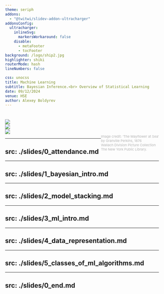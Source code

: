 ```yaml
---
theme: seriph
addons:
  - "@twitwi/slidev-addon-ultracharger"
addonsConfig:
  ultracharger:
    inlineSvg:
      markersWorkaround: false
    disable:
      - metaFooter
      - tocFooter
background: /logo/ship2.jpg
highlighter: shiki
routerMode: hash
lineNumbers: false

css: unocss
title: Machine Learning
subtitle: Bayesian Inference.<br> Overview of Statistical Learning
date: 09/12/2024
venue: HSE
author: Alexey Boldyrev
---
```


# <span style="font-size:28.0pt" v-html="$slidev.configs.title?.replaceAll(' ', '<br/>')"></span>
# <span style="font-size:32.0pt" v-html="$slidev.configs.subtitle?.replaceAll(' ', '<br/>')"></span>
# <span style="font-size:18.0pt" v-html="$slidev.configs.author?.replaceAll(' ', '<br/>')"></span>

<span style="font-size:18.0pt" v-html="$slidev.configs.date?.replaceAll(' ', '<br/>')"></span>

<div class="abs-tl mx-5 my-10">
  <img src="/logo/FCS_logo_full_L.svg" class="h-18">
</div>

<div class="abs-tl mx-5 my-30">
  <img src="/logo/DSBA_logo.png" class="h-28">
</div>

<div class="abs-tr mx-5 my-5">
  <img src="/logo/ICEF_logo.png" class="h-28">
</div>

<div>
<span style="color:#b3b3b3ff; font-size: 11px; float: right;">Image credit: ‘The Mayﬂower at Sea’<br> by Granville Perkins, 1876<br>
Wallach Division Picture Collection<br> The New York Public Library.
</span>
</div>

<style>
  :deep(footer) { padding-bottom: 3em !important; }
</style>

---
src: ./slides/0_attendance.md
---

---
src: ./slides/1_bayesian_intro.md
---

---
src: ./slides/2_model_stacking.md
---

---
src: ./slides/3_ml_intro.md
---

---
src: ./slides/4_data_representation.md
---

---
src: ./slides/5_classes_of_ml_algorithms.md
---

---
src: ./slides/0_end.md
---
